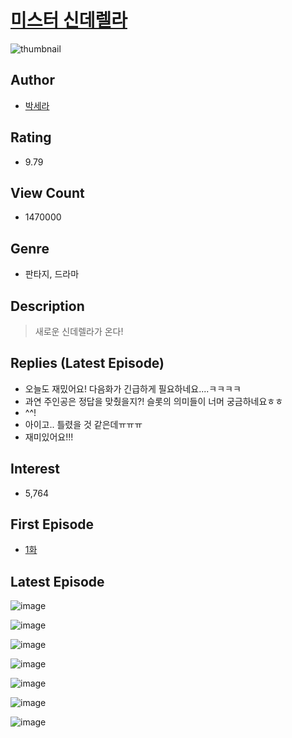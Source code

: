 # [미스터 신데렐라](https://comic.naver.com/bestChallenge/list?titleId=681489)
![thumbnail](https://image-comic.pstatic.net/user_contents_data/challenge_comic/2023/03/21/302503/upload_7077795363786339385_480x623.jpeg)

## Author
- [박세라](https://comic.naver.com/artistTitle?id=302503)

## Rating
- 9.79

## View Count
- 1470000

## Genre
- 판타지, 드라마

## Description
> 새로운 신데렐라가 온다!

## Replies (Latest Episode)
- 오늘도 재밌어요! 다음화가 긴급하게 필요하네요....ㅋㅋㅋㅋ
- 과연 주인공은 정답을 맞췄을지?! 슬롯의 의미들이 너머 궁금하네요ㅎㅎ
- ^^!
- 아이고.. 틀렸을 것 같은데ㅠㅠㅠ
- 재미있어요!!!

## Interest
- 5,764

## First Episode
- [1화](https://comic.naver.com/bestChallenge/detail?titleId=681489&no=1)

## Latest Episode
![image](https://image-comic.pstatic.net/user_contents_data/challenge_comic/2023/03/21/302503/upload_3630806632481711415.jpeg)

![image](https://image-comic.pstatic.net/user_contents_data/challenge_comic/2023/03/21/302503/upload_3474355813741901109.jpeg)

![image](https://image-comic.pstatic.net/user_contents_data/challenge_comic/2023/03/21/302503/upload_7090128405292921144.jpeg)

![image](https://image-comic.pstatic.net/user_contents_data/challenge_comic/2023/03/21/302503/upload_7306024107050742627.jpeg)

![image](https://image-comic.pstatic.net/user_contents_data/challenge_comic/2023/03/21/302503/upload_7378363145950083376.jpeg)

![image](https://image-comic.pstatic.net/user_contents_data/challenge_comic/2023/03/21/302503/upload_7004898645660610913.jpeg)

![image](https://image-comic.pstatic.net/user_contents_data/challenge_comic/2023/03/21/302503/upload_3977579182340256560.jpeg)
